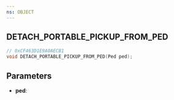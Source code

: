 ```yaml
---
ns: OBJECT
---
```

## DETACH_PORTABLE_PICKUP_FROM_PED

```c
// 0xCF463D1E9A0AECB1
void DETACH_PORTABLE_PICKUP_FROM_PED(Ped ped);
```

## Parameters
* **ped**:

